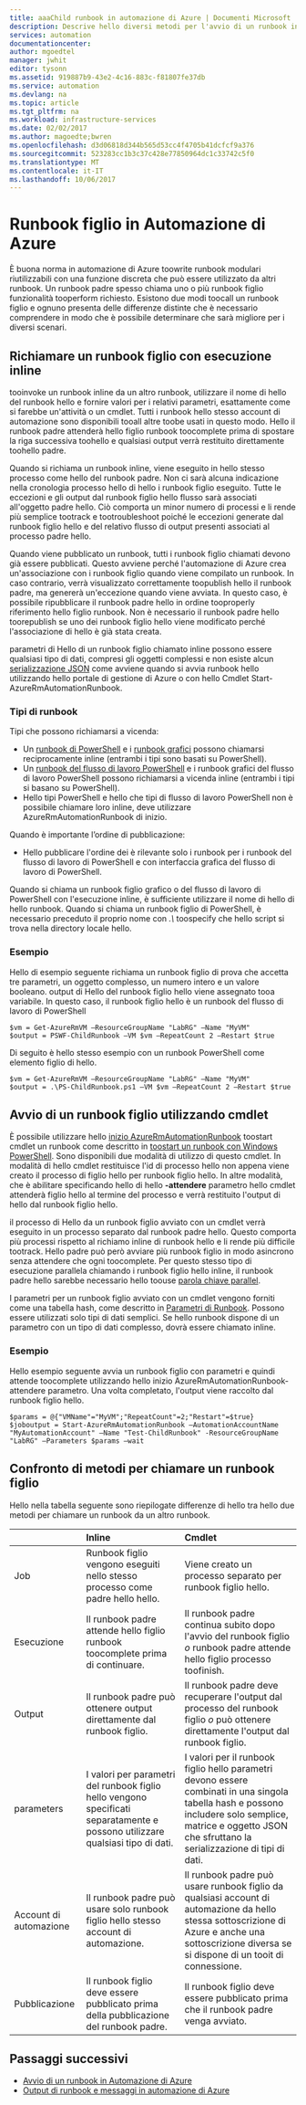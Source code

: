 ```yaml
---
title: aaaChild runbook in automazione di Azure | Documenti Microsoft
description: Descrive hello diversi metodi per l'avvio di un runbook in automazione di Azure da un altro runbook e la condivisione di informazioni tra di essi.
services: automation
documentationcenter: 
author: mgoedtel
manager: jwhit
editor: tysonn
ms.assetid: 919887b9-43e2-4c16-883c-f81807fe37db
ms.service: automation
ms.devlang: na
ms.topic: article
ms.tgt_pltfrm: na
ms.workload: infrastructure-services
ms.date: 02/02/2017
ms.author: magoedte;bwren
ms.openlocfilehash: d3d06818d344b565d53cc4f4705b41dcfcf9a376
ms.sourcegitcommit: 523283cc1b3c37c428e77850964dc1c33742c5f0
ms.translationtype: MT
ms.contentlocale: it-IT
ms.lasthandoff: 10/06/2017
---
```

# <a name="child-runbooks-in-azure-automation"></a>Runbook figlio in Automazione di Azure
È buona norma in automazione di Azure toowrite runbook modulari riutilizzabili con una funzione discreta che può essere utilizzato da altri runbook. Un runbook padre spesso chiama uno o più runbook figlio funzionalità tooperform richiesto. Esistono due modi toocall un runbook figlio e ognuno presenta delle differenze distinte che è necessario comprendere in modo che è possibile determinare che sarà migliore per i diversi scenari.

## <a name="invoking-a-child-runbook-using-inline-execution"></a>Richiamare un runbook figlio con esecuzione inline
tooinvoke un runbook inline da un altro runbook, utilizzare il nome di hello del runbook hello e fornire valori per i relativi parametri, esattamente come si farebbe un'attività o un cmdlet.  Tutti i runbook hello stesso account di automazione sono disponibili tooall altre toobe usati in questo modo. Hello il runbook padre attenderà hello figlio runbook toocomplete prima di spostare la riga successiva toohello e qualsiasi output verrà restituito direttamente toohello padre.

Quando si richiama un runbook inline, viene eseguito in hello stesso processo come hello del runbook padre. Non ci sarà alcuna indicazione nella cronologia processo hello di hello i runbook figlio eseguito. Tutte le eccezioni e gli output dal runbook figlio hello flusso sarà associati all'oggetto padre hello. Ciò comporta un minor numero di processi e li rende più semplice tootrack e tootroubleshoot poiché le eccezioni generate dal runbook figlio hello e del relativo flusso di output presenti associati al processo padre hello.

Quando viene pubblicato un runbook, tutti i runbook figlio chiamati devono già essere pubblicati. Questo avviene perché l'automazione di Azure crea un'associazione con i runbook figlio quando viene compilato un runbook. In caso contrario, verrà visualizzato correttamente toopublish hello il runbook padre, ma genererà un'eccezione quando viene avviata. In questo caso, è possibile ripubblicare il runbook padre hello in ordine tooproperly riferimento hello figlio runbook. Non è necessario il runbook padre hello toorepublish se uno dei runbook figlio hello viene modificato perché l'associazione di hello è già stata creata.

parametri di Hello di un runbook figlio chiamato inline possono essere qualsiasi tipo di dati, compresi gli oggetti complessi e non esiste alcun [serializzazione JSON](automation-starting-a-runbook.md#runbook-parameters) come avviene quando si avvia runbook hello utilizzando hello portale di gestione di Azure o con hello Cmdlet Start-AzureRmAutomationRunbook.

### <a name="runbook-types"></a>Tipi di runbook
Tipi che possono richiamarsi a vicenda:

* Un [runbook di PowerShell](automation-runbook-types.md#powershell-runbooks) e i [runbook grafici](automation-runbook-types.md#graphical-runbooks) possono chiamarsi reciprocamente inline (entrambi i tipi sono basati su PowerShell).
* Un [runbook del flusso di lavoro PowerShell](automation-runbook-types.md#powershell-workflow-runbooks) e i runbook grafici del flusso di lavoro PowerShell possono richiamarsi a vicenda inline (entrambi i tipi si basano su PowerShell).
* Hello tipi PowerShell e hello che tipi di flusso di lavoro PowerShell non è possibile chiamare loro inline, deve utilizzare AzureRmAutomationRunbook di inizio.

Quando è importante l’ordine di pubblicazione:

* Hello pubblicare l'ordine dei è rilevante solo i runbook per i runbook del flusso di lavoro di PowerShell e con interfaccia grafica del flusso di lavoro di PowerShell.

Quando si chiama un runbook figlio grafico o del flusso di lavoro di PowerShell con l'esecuzione inline, è sufficiente utilizzare il nome di hello di hello runbook.  Quando si chiama un runbook figlio di PowerShell, è necessario preceduto il proprio nome con *.\\*  toospecify che hello script si trova nella directory locale hello. 

### <a name="example"></a>Esempio
Hello di esempio seguente richiama un runbook figlio di prova che accetta tre parametri, un oggetto complesso, un numero intero e un valore booleano. output di Hello del runbook figlio hello viene assegnato tooa variabile.  In questo caso, il runbook figlio hello è un runbook del flusso di lavoro di PowerShell

    $vm = Get-AzureRmVM –ResourceGroupName "LabRG" –Name "MyVM"
    $output = PSWF-ChildRunbook –VM $vm –RepeatCount 2 –Restart $true

Di seguito è hello stesso esempio con un runbook PowerShell come elemento figlio di hello.

    $vm = Get-AzureRmVM –ResourceGroupName "LabRG" –Name "MyVM"
    $output = .\PS-ChildRunbook.ps1 –VM $vm –RepeatCount 2 –Restart $true


## <a name="starting-a-child-runbook-using-cmdlet"></a>Avvio di un runbook figlio utilizzando cmdlet
È possibile utilizzare hello [inizio AzureRmAutomationRunbook](https://msdn.microsoft.com/library/mt603661.aspx) toostart cmdlet un runbook come descritto in [toostart un runbook con Windows PowerShell](automation-starting-a-runbook.md#starting-a-runbook-with-windows-powershell). Sono disponibili due modalità di utilizzo di questo cmdlet.  In modalità di hello cmdlet restituisce l'id di processo hello non appena viene creato il processo di figlio hello per runbook figlio hello.  In altre modalità, che è abilitare specificando hello di hello **-attendere** parametro hello cmdlet attenderà figlio hello al termine del processo e verrà restituito l'output di hello dal runbook figlio hello.

il processo di Hello da un runbook figlio avviato con un cmdlet verrà eseguito in un processo separato dal runbook padre hello. Questo comporta più processi rispetto al richiamo inline di runbook hello e li rende più difficile tootrack. Hello padre può però avviare più runbook figlio in modo asincrono senza attendere che ogni toocomplete. Per questo stesso tipo di esecuzione parallela chiamando i runbook figlio hello inline, il runbook padre hello sarebbe necessario hello toouse [parola chiave parallel](automation-powershell-workflow.md#parallel-processing).

I parametri per un runbook figlio avviato con un cmdlet vengono forniti come una tabella hash, come descritto in [Parametri di Runbook](automation-starting-a-runbook.md#runbook-parameters). Possono essere utilizzati solo tipi di dati semplici. Se hello runbook dispone di un parametro con un tipo di dati complesso, dovrà essere chiamato inline.

### <a name="example"></a>Esempio
Hello esempio seguente avvia un runbook figlio con parametri e quindi attende toocomplete utilizzando hello inizio AzureRmAutomationRunbook-attendere parametro. Una volta completato, l'output viene raccolto dal runbook figlio hello.

    $params = @{"VMName"="MyVM";"RepeatCount"=2;"Restart"=$true} 
    $joboutput = Start-AzureRmAutomationRunbook –AutomationAccountName "MyAutomationAccount" –Name "Test-ChildRunbook" -ResourceGroupName "LabRG" –Parameters $params –wait


## <a name="comparison-of-methods-for-calling-a-child-runbook"></a>Confronto di metodi per chiamare un runbook figlio
Hello nella tabella seguente sono riepilogate differenze di hello tra hello due metodi per chiamare un runbook da un altro runbook.

|  | Inline | Cmdlet |
|:--- |:--- |:--- |
| Job |Runbook figlio vengono eseguiti nello stesso processo come padre hello hello. |Viene creato un processo separato per runbook figlio hello. |
| Esecuzione |Il runbook padre attende hello figlio runbook toocomplete prima di continuare. |Il runbook padre continua subito dopo l'avvio del runbook figlio *o* runbook padre attende hello figlio processo toofinish. |
| Output |Il runbook padre può ottenere output direttamente dal runbook figlio. |Il runbook padre deve recuperare l'output dal processo del runbook figlio *o* può ottenere direttamente l'output dal runbook figlio. |
| parameters |I valori per parametri del runbook figlio hello vengono specificati separatamente e possono utilizzare qualsiasi tipo di dati. |I valori per il runbook figlio hello parametri devono essere combinati in una singola tabella hash e possono includere solo semplice, matrice e oggetto JSON che sfruttano la serializzazione di tipi di dati. |
| Account di automazione |Il runbook padre può usare solo runbook figlio hello stesso account di automazione. |Il runbook padre può usare runbook figlio da qualsiasi account di automazione da hello stessa sottoscrizione di Azure e anche una sottoscrizione diversa se si dispone di un tooit di connessione. |
| Pubblicazione |Il runbook figlio deve essere pubblicato prima della pubblicazione del runbook padre. |Il runbook figlio deve essere pubblicato prima che il runbook padre venga avviato. |

## <a name="next-steps"></a>Passaggi successivi
* [Avvio di un runbook in Automazione di Azure](automation-starting-a-runbook.md)
* [Output di runbook e messaggi in automazione di Azure](automation-runbook-output-and-messages.md)

